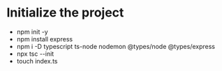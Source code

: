 # Initialize the project
* npm init -y
* npm install express
* npm i -D typescript ts-node nodemon @types/node @types/express
* npx tsc --init
* touch index.ts
